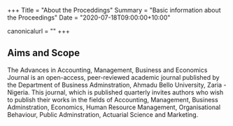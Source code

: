 +++
Title = "About the Proceddings"
Summary = "Basic information about the Proceedings"
Date = "2020-07-18T09:00:00+10:00"

canonicalurl = ""
+++

## Aims and Scope

The Advances in Accounting, Management, Business and Economics Journal is an open-access, peer-reviewed academic journal published by the Department of Business Adminstration, Ahmadu Bello University, Zaria - Nigeria. This journal, which is published quarterly invites authors who wish to publish their works in the fields of Accounting, Management, Business Adminstration, Economics, Human Resource Management, Organisational Behaviour, Public Adminstration, Actuarial Science and Marketing.
